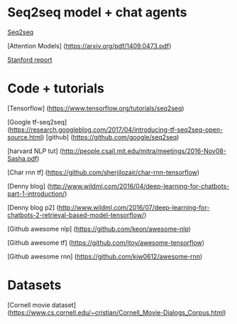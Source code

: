 Seq2seq model + chat agents
======
[Seq2seq](https://arxiv.org/abs/1409.3215)

[Attention Models] (https://arxiv.org/pdf/1409.0473.pdf)

[Stanford report](https://web.stanford.edu/class/cs224n/reports/2761153.pdf)


Code + tutorials
======
[Tensorflow] (https://www.tensorflow.org/tutorials/seq2seq)

[Google tf-seq2seq] (https://research.googleblog.com/2017/04/introducing-tf-seq2seq-open-source.html) [github] (https://github.com/google/seq2seq)

[harvard NLP tut] (http://people.csail.mit.edu/mitra/meetings/2016-Nov08-Sasha.pdf)

[Char rnn tf] (https://github.com/sherjilozair/char-rnn-tensorflow)

[Denny blog] (http://www.wildml.com/2016/04/deep-learning-for-chatbots-part-1-introduction/)

[Denny blog p2] (http://www.wildml.com/2016/07/deep-learning-for-chatbots-2-retrieval-based-model-tensorflow/)

[Github awesome nlp] (https://github.com/keon/awesome-nlp)

[Github awesome tf] (https://github.com/jtoy/awesome-tensorflow)

[Github awesome rnn] (https://github.com/kjw0612/awesome-rnn)

Datasets
======
[Cornell movie dataset] (https://www.cs.cornell.edu/~cristian/Cornell_Movie-Dialogs_Corpus.html)
